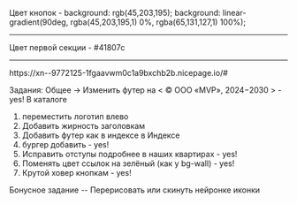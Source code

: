 Цвет кнопок - 
background: rgb(45,203,195);
background: linear-gradient(90deg, rgba(45,203,195,1) 0%, rgba(65,131,127,1) 100%);
<hr>
Цвет первой секции - #41807c
<hr>
https://xn--9772125-1fgaavwm0c1a9bxchb2b.nicepage.io/#

Задания:
Общее -> Изменить футер на < © ООО «MVP», 2024−2030 > - yes!
В каталоге
1. переместить логотип влево
2. Добавить жирность заголовкам
3. Добавить футер как в индексе
в Индексе
1. бургер добавить - yes!
2. Исправить отступы подробнее в наших квартирах - yes!
3. Поменять цвет ссылок на зелёный (как у bg-wall) - yes!
4. Крутой ховер кнопкам - yes!

Бонусное задание
-- Перерисовать или скинуть нейронке иконки